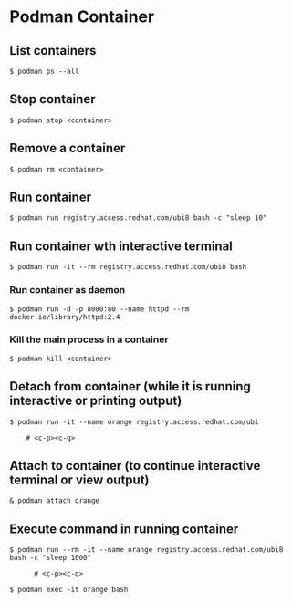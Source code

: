 # Podman Container

## List containers
```
$ podman ps --all
```

## Stop container
```
$ podman stop <container>
```

## Remove a container
```
$ podman rm <container>
```

## Run container
```
$ podman run registry.access.redhat.com/ubi8 bash -c "sleep 10"
```

## Run container wth interactive terminal
```
$ podman run -it --rm registry.access.redhat.com/ubi8 bash
```

### Run container as daemon
```
$ podman run -d -p 8080:80 --name httpd --rm docker.io/library/httpd:2.4
```

### Kill the main process in a container
```
$ podman kill <container>
```

## Detach from container (while it is running interactive or printing output)
```
$ podman run -it --name orange registry.access.redhat.com/ubi
  
    # <c-p><c-q>
```

## Attach to container (to continue interactive terminal or view output)
```
& podman attach orange
```

## Execute command in running container
```
$ podman run --rm -it --name orange registry.access.redhat.com/ubi8 bash -c "sleep 1000"
  
      # <c-p><c-q>
      
$ podman exec -it orange bash
```
